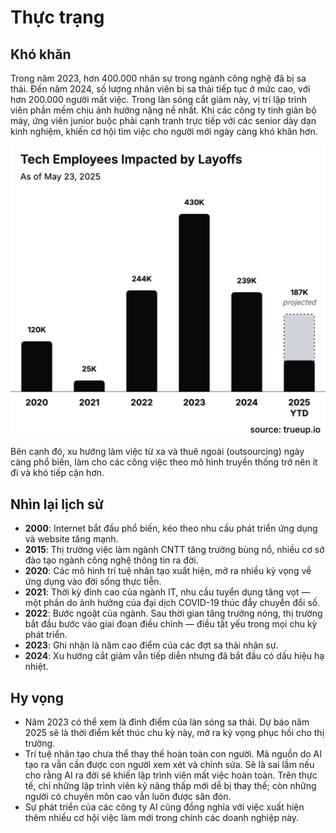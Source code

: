 # Thực trạng

## Khó khăn

Trong năm 2023, hơn 400.000 nhân sự trong ngành công nghệ đã bị sa thải. Đến năm 2024, số lượng nhân viên bị sa thải tiếp tục ở mức cao, với hơn 200.000 người mất việc. Trong làn sóng cắt giảm này, vị trí lập trình viên phần mềm chịu ảnh hưởng nặng nề nhất. Khi các công ty tinh giản bộ máy, ứng viên junior buộc phải cạnh tranh trực tiếp với các senior dày dạn kinh nghiệm, khiến cơ hội tìm việc cho người mới ngày càng khó khăn hơn.

![Layoffs in the tech industry](../tư-liệu/trueup-layoffs.png)

Bên cạnh đó, xu hướng làm việc từ xa và thuê ngoài (outsourcing) ngày càng phổ biến, làm cho các công việc theo mô hình truyền thống trở nên ít đi và khó tiếp cận hơn.

## Nhìn lại lịch sử

- **2000**: Internet bắt đầu phổ biến, kéo theo nhu cầu phát triển ứng dụng và website tăng mạnh.
- **2015**: Thị trường việc làm ngành CNTT tăng trưởng bùng nổ, nhiều cơ sở đào tạo ngành công nghệ thông tin ra đời.
- **2020**: Các mô hình trí tuệ nhân tạo xuất hiện, mở ra nhiều kỳ vọng về ứng dụng vào đời sống thực tiễn.
- **2021**: Thời kỳ đỉnh cao của ngành IT, nhu cầu tuyển dụng tăng vọt — một phần do ảnh hưởng của đại dịch COVID-19 thúc đẩy chuyển đổi số.
- **2022**: Bước ngoặt của ngành. Sau thời gian tăng trưởng nóng, thị trường bắt đầu bước vào giai đoạn điều chỉnh — điều tất yếu trong mọi chu kỳ phát triển.
- **2023**: Ghi nhận là năm cao điểm của các đợt sa thải nhân sự.
- **2024**: Xu hướng cắt giảm vẫn tiếp diễn nhưng đã bắt đầu có dấu hiệu hạ nhiệt.

## Hy vọng

- Năm 2023 có thể xem là đỉnh điểm của làn sóng sa thải. Dự báo năm 2025 sẽ là thời điểm kết thúc chu kỳ này, mở ra kỳ vọng phục hồi cho thị trường.
- Trí tuệ nhân tạo chưa thể thay thế hoàn toàn con người. Mã nguồn do AI tạo ra vẫn cần được con người xem xét và chỉnh sửa. Sẽ là sai lầm nếu cho rằng AI ra đời sẽ khiến lập trình viên mất việc hoàn toàn. Trên thực tế, chỉ những lập trình viên kỹ năng thấp mới dễ bị thay thế; còn những người có chuyên môn cao vẫn luôn được săn đón.
- Sự phát triển của các công ty AI cũng đồng nghĩa với việc xuất hiện thêm nhiều cơ hội việc làm mới trong chính các doanh nghiệp này.
